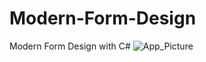# Modern-Form-Design
Modern Form Design with C#
![App_Picture](https://user-images.githubusercontent.com/86704802/174350960-20d3f841-b87a-42c9-abed-4653ce664e1e.png)
